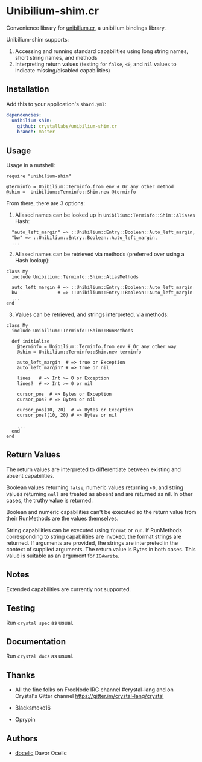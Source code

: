 # Unibilium-shim.cr

Convenience library for [unibilium.cr](https://github.com/crystallabs/unibilium.cr), a unibilium bindings library.

Unibilium-shim supports:

1. Accessing and running standard capabilities using long string names, short string names, and methods
2. Interpreting return values (testing for `false`, `<0`, and `nil` values to indicate missing/disabled capabilities)

## Installation

Add this to your application's `shard.yml`:

```yaml
dependencies:
  unibilium-shim:
    github: crystallabs/unibilium-shim.cr
    branch: master
```

## Usage

Usage in a nutshell:

```crystal
require "unibilium-shim"

@terminfo = Unibilium::Terminfo.from_env # Or any other method
@shim =  Unibilium::Terminfo::Shim.new @terminfo
```

From there, there are 3 options:

1. Aliased names can be looked up in `Unibilium::Terminfo::Shim::Aliases` Hash:

```
  "auto_left_margin" => ::Unibilium::Entry::Boolean::Auto_left_margin,
  "bw" => ::Unibilium::Entry::Boolean::Auto_left_margin,
  ...
```

2. Aliased names can be retrieved via methods (preferred over using a Hash lookup):

```
class My
  include Unibilium::Terminfo::Shim::AliasMethods

  auto_left_margin # => ::Unibilium::Entry::Boolean::Auto_left_margin
  bw               # => ::Unibilium::Entry::Boolean::Auto_left_margin
  ...
end
```

3. Values can be retrieved, and strings interpreted, via methods:

```
class My
  include Unibilium::Terminfo::Shim::RunMethods

  def initialize
    @terminfo = Unibilium::Terminfo.from_env # Or any other way
    @shim = Unibilium::Terminfo::Shim.new terminfo

    auto_left_margin  # => true or Exception
    auto_left_margin? # => true or nil

    lines   # => Int >= 0 or Exception
    lines?  # => Int >= 0 or nil

    cursor_pos  # => Bytes or Exception
    cursor_pos? # => Bytes or nil

    cursor_pos(10, 20)  # => Bytes or Exception
    cursor_pos?(10, 20) # => Bytes or nil

    ...
  end
end
```

## Return Values

The return values are interpreted to differentiate between existing and absent capabilities.

Boolean values returning `false`, numeric values returning `<0`, and string values returning `null`
are treated as absent and are returned as nil. In other cases, the truthy value is returned.

Boolean and numeric capabilities can't be executed so the return value from their RunMethods are
the values themselves.

String capabilities can be executed using `format` or `run`. If RunMethods corresponding to
string capabilities are invoked, the format strings are returned. If arguments are provided,
the strings are interpreted in the context of supplied arguments. The return value is Bytes
in both cases. This value is suitable as an argument for `IO#write`.

## Notes

Extended capabilities are currently not supported.

## Testing

Run `crystal spec` as usual.

## Documentation

Run `crystal docs` as usual.

## Thanks

* All the fine folks on FreeNode IRC channel #crystal-lang and on Crystal's Gitter channel https://gitter.im/crystal-lang/crystal

* Blacksmoke16

* Oprypin

## Authors

- [docelic](https://github.com/docelic) Davor Ocelic
